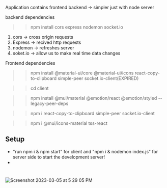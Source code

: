 Application contains
frontend 
backend -> simpler just with node server

backend dependencies
>> npm install cors express nodemon socket.io
1. cors -> cross origin requests
2. Express -> recived http requests
3. nodemon -> refreshes server 
4. soket.io -> allow us to make real time data changes

Frontend dependencies
>> npm install @material-ui/core @material-ui/icons react-copy-to-clipboard simple-peer socket.io-client(EXPIRED)

>> cd client

>> npm install @mui/material @emotion/react @emotion/styled --legacy-peer-deps

>> npm i react-copy-to-clipboard simple-peer socket.io-client

>> npm i @mui/icons-material tss-react


## Setup

- "run npm i & npm start" for client and "npm i & nodemon index.js" for server side to start the development server!
- 
# 

![Screenshot 2023-03-05 at 5 29 05 PM](https://user-images.githubusercontent.com/97579245/223000442-96b942ec-406d-45ab-b532-a9838a26572d.png)
